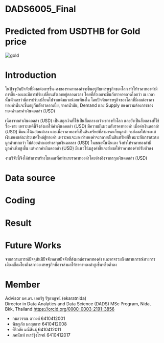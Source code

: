 # DADS6005_Final 

# Predicted from USDTHB for Gold price 
![gold](https://user-images.githubusercontent.com/122340391/211766981-2873446b-6aff-4885-9f53-026bbf11c106.jpg)


# Introduction
ในปัจจุบันปัจจัยที่มีผลต่อการขึ้น-ลงของราคาทองคำจะขึ้นอยู่กับเศรษฐกิจของโลก ทำให้ราคาทองคำมีการขึ้น-ลงและมีการปรับเปลี่ยนตัวเลขอยู่ตลอดเวลา โดยที่ตัวเลขจะขึ้นกับราคาตลาดโลกว่า ณ เวลานั้นตัวเลขว่ามีการปรับเปลี่ยนไปจากเดิมมากน้อยเพียงใด โดยปัจจัยเศรษฐกิจของโลกที่มีผลต่อราคาทองคำนั้นจะขึ้นอยู่กับอัตราดอกเบี้ย, ราคาน้ำมัน, Demand เเละ Supply ของความต้องการของทองคำเเละค่าเงินดอลล่า (USD)  <br />


เนื่องจากค่าเงินดอลล่า (USD) เป็นสกุลเงินที่ใช้เป็นสื่อกลางกว้างขวางทั่วโลก เเละยังเป็นสื่อกลางที่ใช้ซื้อ-ขาย เพราะเหตึนี้จึงส่งผลให้ค่าเงินดอลล่า (USD) มีความผันผวนกับราคาทองคำ เมื่อค่าเงินดอลล่า (USD) มีแนวโน้มอ่อนค่าลง และเมื่อราคาทองที่เป็นสินทรัพย์ที่สามารถเก็บมูลค่า จะส่งผลให้กระเเสเงินของเเต่ละประเทศไหล่สู่ทองคำ เพราะคนจะมองว่าทองคำจะกลายเป็นสินทรัพย์ที่เหมาะกับการสะสมมูลค่ามากกว่า ไม่ด้อยค่าลงอย่างสกุลเงินดอลลา (USD) ในขณะนั้นนั่นเอง จึงทำให้ราคาทองคำมีมูลค่าเพิ่มสูงขึ้น เเต่หากค่าเงินดอลล่า (USD) มีแนวโน้มสูงค่าขึ้นจะส่งผลให้ราคาทองคำปรับตัวลง  <br /> 

 งานวิจัยนี้จึงได้ทำการสร้างโมเดลเพื่อทำนายราคาทองคำโดยอ้างอิงจากสกุลเงินดอลล่า (USD)



# Data source



# Coding



# Result



# Future Works
จากสถานการณ์ปัจจุบันมีปัจจัยหลายปัจจัยที่ส่งผลต่อราคาทองคำ เเละอาจรวมถึงสถานการณ์ทางการเมืองเชื่อมโยงถึงสภาวะเศรษฐกิจที่อาจส่งผลให้ราคาทองคำสูงขึ้นหรือต่ำลง 


# Member
 Advisor ผศ.ดร. เอกรัฐ รัฐกาญจน์ (ekaratnida)  
Director in Data Analytics and Data Science (DADS) MSc Program, Nida, Bkk, Thailand https://orcid.org/0000-0003-2191-3856  

- กมลวรรณ ตาวงศ์ 6410412001  
- พิชญภัส ผลสุขการ 6410412008  
- ศิริวลัย มณีสินธุ์ 6410412011  
- ภคนันท์ เนาว์รุ่งโรจน์ 6410412017
